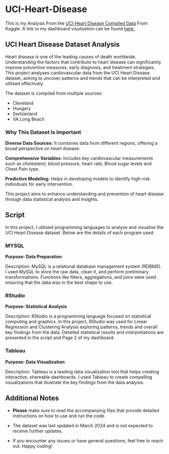 # UCI-Heart-Disease

This is my Analysis From the [UCI Heart Disease Compiled Data](https://www.kaggle.com/datasets/rcratos/heart-disease-data-compiled-from-uci) From Kaggle. A link to my dashboard visulisation can be found [here.](https://public.tableau.com/app/profile/charles.muiruri/viz/UCIHeartDiseaseDataDashboard/UCI-HeartDiseaseDataDashboardPage1)


## UCI Heart Disease Dataset Analysis

Heart disease is one of the leading causes of death worldwide. Understanding the factors that contribute to heart disease can significantly improve preventive measures, early diagnosis, and treatment strategies.
This project analyses cardiovascular data from the UCI Heart Disease dataset, aiming to uncover patterns and trends that can be interpreted and utilised effectively.


The dataset is compiled from multiple sources:

- Cleveland
- Hungary
- Switzerland
- VA Long Beach

### Why This Dataset Is Important


**Diverse Data Sources:** It combines data from different regions, offering a broad perspective on heart disease.

**Comprehensive Variables:** Includes key cardiovascular measurements such as cholesterol, blood pressure, heart rate, Blood sugar levels and Chest Pain type.

**Predictive Modeling:** Helps in developing models to identify high-risk individuals for early intervention.

This project aims to enhance understanding and prevention of heart disease through data statistical analysis and insights.


## Script

In this project, I utilised programming languages to analyse and visualise the UCI Heart Disease dataset. Below are the details of each program used:

### MYSQL
   
**Purpose: Data Preparation**

Description: MySQL is a relational database management system (RDBMS). I used MySQL to store the raw data, clean it, and perform preliminary transformations. Functions like filters, aggregations, and joins were used ensuring that the data was in the best shape to use.

### RStudio


**Purpose: Statistical Analysis**


Description: RStudio is a programming language focused on statistical computing and graphics. In this project, RStudio was used for Linear Regression and Clustering Analysis exploring patterns, trends and overall key findings from the data. Detailed statistical results and interpretations are presented in the script and Page 2 of my dashboard.

### Tableau


**Purpose: Data Visualization**


Description: Tableau is a leading data visualization tool that helps creating interactive, shareable dashboards. I used Tableau to create compelling visualizations that illustrate the key findings from the data analysis.



## Additional Notes

- **Please** make sure to read the accompanying files that provide detailed instructions on how to use and run the code.

- The dataset was last updated in March 2024 and is not expected to receive further updates.

- If you encounter any issues or have general questions, feel free to reach out. Happy coding!



